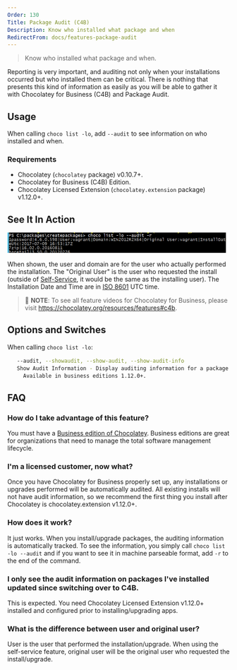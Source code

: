 ```yaml
---
Order: 130
Title: Package Audit (C4B)
Description: Know who installed what package and when
RedirectFrom: docs/features-package-audit
---
```


> Know who installed what package and when.

Reporting is very important, and auditing not only when your installations occurred but who installed them can be critical. There is nothing that presents this kind of information as easily as you will be able to gather it with Chocolatey for Business (C4B) and Package Audit.

## Usage

When calling `choco list -lo`, add `--audit` to see information on who installed and when.

### Requirements

* Chocolatey (`chocolatey` package) v0.10.7+.
* Chocolatey for Business (C4B) Edition.
* Chocolatey Licensed Extension (`chocolatey.extension` package) v1.12.0+.

## See It In Action

![Package Audit - if you are on https://docs.chocolatey.org/en-us/features/package-audit, see commented html below for detailed description of image](/assets/images/features/features_package_audit.png)

When shown, the user and domain are for the user who actually performed the installation. The "Original User" is the user who requested the install (outside of [Self-Service](./self-service-anywhere), it would be the same as the installing user). The Installation Date and Time are in [ISO 8601](https://en.wikipedia.org/wiki/ISO_8601) UTC time.

<!--
Text in the image above:

choco list -lo --audit -r

Shows output as described above.

-->

> :memo: **NOTE**: To see all feature videos for Chocolatey for Business, please visit https://chocolatey.org/resources/features#c4b.

## Options and Switches

When calling `choco list -lo`:

~~~sh
   --audit, --showaudit, --show-audit, --show-audit-info
   Show Audit Information - Display auditing information for a package.
     Available in business editions 1.12.0+.
~~~

## FAQ

### How do I take advantage of this feature?

You must have a [Business edition of Chocolatey](https://chocolatey.org/compare). Business editions are great for organizations that need to manage the total software management lifecycle.

### I'm a licensed customer, now what?

Once you have Chocolatey for Business properly set up, any installations or upgrades performed will be automatically audited. All existing installs will not have audit information, so we recommend the first thing you install after Chocolatey is chocolatey.extension v1.12.0+.

### How does it work?

It just works. When you install/upgrade packages, the auditing information is automatically tracked. To see the information, you simply call `choco list -lo --audit` and if you want to see it in machine parseable format, add `-r` to the end of the command.

### I only see the audit information on packages I've installed updated since switching over to C4B.

This is expected. You need Chocolatey Licensed Extension v1.12.0+ installed and configured prior to installing/upgrading apps.

### What is the difference between user and original user?

User is the user that performed the installation/upgrade. When using the self-service feature, original user will be the original user who requested the install/upgrade.
